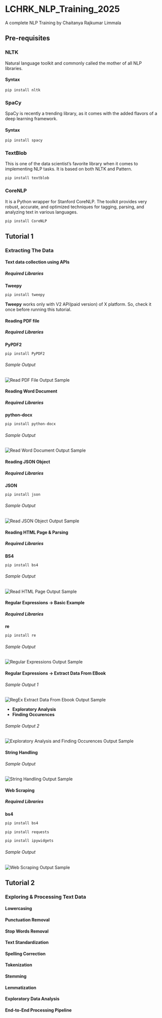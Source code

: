 # LCHRK_NLP_Training_2025
 A complete NLP Training by Chaitanya Rajkumar Limmala

## Pre-requisites

### NLTK
Natural language toolkit and commonly called the mother of all 
NLP libraries.
#### Syntax
```python
pip install nltk
```

### SpaCy
SpaCy is recently a trending library, as it comes with the added 
flavors of a deep learning framework.
#### Syntax
```python
pip install spacy
```

### TextBlob
This is one of the data scientist’s favorite library when it 
comes to implementing NLP tasks. It is based on both NLTK and Pattern.
```python
pip install textblob
```

### CoreNLP
It is a Python wrapper for Stanford CoreNLP. The toolkit 
provides very robust, accurate, and optimized techniques for tagging, 
parsing, and analyzing text in various languages.
```python
pip install CoreNLP
```

## Tutorial 1
### Extracting The Data
#### Text data collection using APIs
##### Required Libraries
**Tweepy**
```python
pip install tweepy
```
**Tweepy** works only with V2 API(paid version) of X platform. So, check it once before running this tutorial.

#### Reading PDF file
##### Required Libraries
**PyPDF2**
```python
pip install PyPDF2
```
###### Sample Output
![Read PDF File Output Sample](https://github.com/lchrk241721/LCHRK_NLP_Training_2025/blob/main/Results%20Area/read-pdf-file-output.png)

#### Reading Word Document
##### Required Libraries
**python-docx**
```python
pip install python-docx
```
###### Sample Output
![Read Word Document Output Sample](https://github.com/lchrk241721/LCHRK_NLP_Training_2025/blob/main/Results%20Area/read-word-document-output.png)

#### Reading JSON Object
##### Required Libraries
**JSON**
```python
pip install json
```
###### Sample Output
![Read JSON Object Output Sample](https://github.com/lchrk241721/LCHRK_NLP_Training_2025/blob/main/Results%20Area/read-json-output.png)

#### Reading HTML Page & Parsing
##### Required Libraries
**BS4**
```python
pip install bs4
```
###### Sample Output
![Read HTML Page Output Sample](https://github.com/lchrk241721/LCHRK_NLP_Training_2025/blob/main/Results%20Area/read-html-page-parse-output.png)

#### Regular Expressions -> Basic Example
##### Required Libraries
**re**
```python
pip install re
```
###### Sample Output
![Regular Expressions Output Sample](https://github.com/lchrk241721/LCHRK_NLP_Training_2025/blob/main/Results%20Area/regex-example-output.png)

#### Regular Expressions -> Extract Data From EBook
###### Sample Output 1
![RegEx Extract Data From Ebook Output Sample](https://github.com/lchrk241721/LCHRK_NLP_Training_2025/blob/main/Results%20Area/regex-extract-data-from-ebook-output.png)
- **Exploratory Analysis**
- **Finding Occurences**
###### Sample Output 2
![Exploratory Analysis and Finding Occurences Output Sample](https://github.com/lchrk241721/LCHRK_NLP_Training_2025/blob/main/Results%20Area/regex-extract-data-from-ebook-expl-analysis-finding-occurences-output.png)

#### String Handling

###### Sample Output
![String Handling Output Sample](https://github.com/lchrk241721/LCHRK_NLP_Training_2025/blob/main/Results%20Area/string-handling-output.png)

#### Web Scraping
##### Required Libraries
**bs4**
```python
pip install bs4
```
```python
pip install requests
```
```python
pip install ipywidgets
```
###### Sample Output
![Web Scraping Output Sample](https://github.com/lchrk241721/LCHRK_NLP_Training_2025/blob/main/Results%20Area/web-scraping-output.png)
## Tutorial 2
### Exploring & Processing Text Data
#### Lowercasing

#### Punctuation Removal

#### Stop Words Removal

#### Text Standardization

#### Spelling Correction

#### Tokenization

#### Stemming

#### Lemmatization

#### Exploratory Data Analysis

#### End-to-End Processing Pipeline